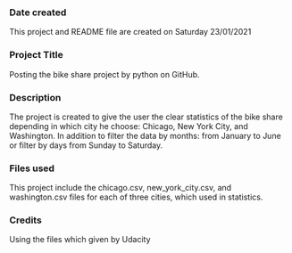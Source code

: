 ### Date created
This project and README file are created on Saturday 23/01/2021

### Project Title
Posting the bike share project by python on GitHub.

### Description
The project is created to give the user the clear statistics of the bike share depending in which city he choose: Chicago, New York City, and Washington. In addition to filter the data by months: from January to June or filter by days from Sunday to Saturday.

### Files used
This project include the chicago.csv, new_york_city.csv, and washington.csv files for each of three cities, which used in statistics.

### Credits
Using the files which given by Udacity
